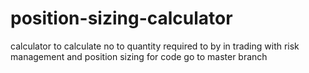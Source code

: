 # position-sizing-calculator
calculator to calculate no to quantity required to by in trading with risk management and position sizing 
for code go to master branch
